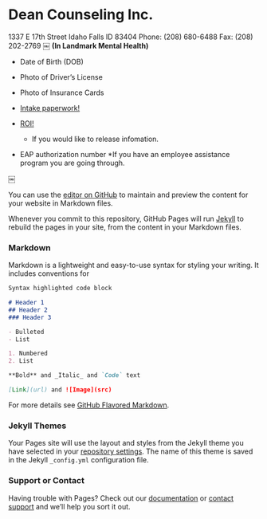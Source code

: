 # Dean Counseling Inc.
1337 E 17th Street
Idaho Falls ID 83404
Phone: (208) 680-6488
Fax: ‭(208) 202-2769‬
￼
**(In Landmark Mental Health)**


* Date of Birth (DOB)
* Photo of Driver’s License 
* Photo of Insurance Cards 

* [Intake paperwork!](http://google.com)
* [ROI!](http://google.com) 
  * If you would like to release infomation.
* EAP authorization number 
  *If you have an employee assistance program you are going through.

￼

You can use the [editor on GitHub](https://github.com/DCItd/IntakeDCI/edit/gh-pages/index.md) to maintain and preview the content for your website in Markdown files.

Whenever you commit to this repository, GitHub Pages will run [Jekyll](https://jekyllrb.com/) to rebuild the pages in your site, from the content in your Markdown files.

### Markdown

Markdown is a lightweight and easy-to-use syntax for styling your writing. It includes conventions for

```markdown
Syntax highlighted code block

# Header 1
## Header 2
### Header 3

- Bulleted
- List

1. Numbered
2. List

**Bold** and _Italic_ and `Code` text

[Link](url) and ![Image](src)
```

For more details see [GitHub Flavored Markdown](https://guides.github.com/features/mastering-markdown/).

### Jekyll Themes

Your Pages site will use the layout and styles from the Jekyll theme you have selected in your [repository settings](https://github.com/DCItd/IntakeDCI/settings/pages). The name of this theme is saved in the Jekyll `_config.yml` configuration file.

### Support or Contact

Having trouble with Pages? Check out our [documentation](https://docs.github.com/categories/github-pages-basics/) or [contact support](https://support.github.com/contact) and we’ll help you sort it out.
